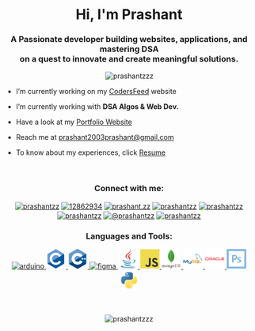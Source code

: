 <h1 align="center">Hi, I'm Prashant</h1>
<h3 align="center">A Passionate developer building websites, applications, and mastering DSA <br>on a quest to innovate and create meaningful solutions.</h3>

<img align="right" alt="prashantzzz" width="300" src="https://media.tenor.com/YZPnGuPeZv8AAAAd/coding.gif">

<!--
find gifs at: https://github.com/rudrabarad/Gifs

<p align="left"> <a href="https://github.com/ryo-ma/github-profile-trophy"><img src="https://github-profile-trophy.vercel.app/?username=prashantzzz" alt="prashantzzz" /></a> </p>
-->
<br>                                                                                                                                     

- I’m currently working on my [CodersFeed](https://github.com/prashantzzz/CodersFeed) website

- I’m currently working with **DSA Algos & Web Dev.**

- Have a look at my [Portfolio Website](https://prashantzzz.github.io/Portfolio/)

- Reach me at prashant2003prashant@gmail.com

- To know about my experiences, click [Resume](https://drive.google.com/file/d/1CGf542zIJs8QJQWWoZGuDwQo1FZ9XSQz/view?usp=sharing)
<br>
<h3 align="center">Connect with me:</h3>
<p align="center">
<a href="https://linkedin.com/in/prashantzz" target="blank"><img align="center" src="https://raw.githubusercontent.com/rahuldkjain/github-profile-readme-generator/master/src/images/icons/Social/linked-in-alt.svg" alt="prashantzz" height="30" width="40" /></a>
<a href="https://stackoverflow.com/users/12862934" target="blank"><img align="center" src="https://raw.githubusercontent.com/rahuldkjain/github-profile-readme-generator/master/src/images/icons/Social/stack-overflow.svg" alt="12862934" height="30" width="40" /></a>
<a href="https://instagram.com/prashant.zz" target="blank"><img align="center" src="https://raw.githubusercontent.com/rahuldkjain/github-profile-readme-generator/master/src/images/icons/Social/instagram.svg" alt="prashant.zz" height="30" width="40" /></a>
<a href="https://www.codechef.com/users/prashantzz" target="blank"><img align="center" src="https://i.pinimg.com/originals/c5/d9/fc/c5d9fc1e18bcf039f464c2ab6cfb3eb6.jpg" alt="prashantzz" height="30" width="30" /></a>
<a href="https://www.hackerrank.com/prashantzz" target="blank"><img align="center" src="https://cdn4.iconfinder.com/data/icons/logos-and-brands/512/160_Hackerrank_logo_logos-512.png" alt="prashantzz" height="30" width="30" /></a>
<a href="https://www.leetcode.com/prashantzz" target="blank"><img align="center" src="https://raw.githubusercontent.com/rahuldkjain/github-profile-readme-generator/master/src/images/icons/Social/leet-code.svg" alt="prashantzz" height="30" width="40" /></a>
<a href="https://www.hackerearth.com/@prashantzz" target="blank"><img align="center" src="https://images.g2crowd.com/uploads/product/image/large_detail/large_detail_d75668f3859c23c4befedf0bb0df0b0a/hackerearth-assessments.png" alt="@prashantzz" height="30" width="30" /></a>
<a href="https://auth.geeksforgeeks.org/user/prashantzz" target="blank"><img align="center" src="https://raw.githubusercontent.com/rahuldkjain/github-profile-readme-generator/master/src/images/icons/Social/geeks-for-geeks.svg" alt="prashantzz" height="30" width="40" /></a>
</p>

<h3 align="center">Languages and Tools:</h3>
<p align="center"> <a href="https://www.arduino.cc/" target="_blank" rel="noreferrer"> <img src="https://cdn.worldvectorlogo.com/logos/arduino-1.svg" alt="arduino" width="40" height="40"/> </a> <a href="https://www.cprogramming.com/" target="_blank" rel="noreferrer"> <img src="https://raw.githubusercontent.com/devicons/devicon/master/icons/c/c-original.svg" alt="c" width="40" height="40"/> </a> <a href="https://www.w3schools.com/cpp/" target="_blank" rel="noreferrer"> <img src="https://raw.githubusercontent.com/devicons/devicon/master/icons/cplusplus/cplusplus-original.svg" alt="cplusplus" width="40" height="40"/> </a> <a href="https://www.figma.com/" target="_blank" rel="noreferrer"> <img src="https://www.vectorlogo.zone/logos/figma/figma-icon.svg" alt="figma" width="40" height="40"/> </a> <a href="https://www.java.com" target="_blank" rel="noreferrer"> <img src="https://raw.githubusercontent.com/devicons/devicon/master/icons/java/java-original.svg" alt="java" width="40" height="40"/> </a> <a href="https://developer.mozilla.org/en-US/docs/Web/JavaScript" target="_blank" rel="noreferrer"> <img src="https://raw.githubusercontent.com/devicons/devicon/master/icons/javascript/javascript-original.svg" alt="javascript" width="40" height="40"/> </a> <a href="https://www.mongodb.com/" target="_blank" rel="noreferrer"> <img src="https://raw.githubusercontent.com/devicons/devicon/master/icons/mongodb/mongodb-original-wordmark.svg" alt="mongodb" width="40" height="40"/> </a> <a href="https://www.mysql.com/" target="_blank" rel="noreferrer"> <img src="https://raw.githubusercontent.com/devicons/devicon/master/icons/mysql/mysql-original-wordmark.svg" alt="mysql" width="40" height="40"/> </a> <a href="https://www.oracle.com/" target="_blank" rel="noreferrer"> <img src="https://raw.githubusercontent.com/devicons/devicon/master/icons/oracle/oracle-original.svg" alt="oracle" width="40" height="40"/> </a> <a href="https://www.photoshop.com/en" target="_blank" rel="noreferrer"> <img src="https://raw.githubusercontent.com/devicons/devicon/master/icons/photoshop/photoshop-line.svg" alt="photoshop" width="40" height="40"/> </a> <a href="https://www.python.org" target="_blank" rel="noreferrer"> <img src="https://raw.githubusercontent.com/devicons/devicon/master/icons/python/python-original.svg" alt="python" width="40" height="40"/> </a> </p>
<!--
<p><img align="left" src="https://github-readme-stats.vercel.app/api/top-langs?username=prashantzzz&show_icons=true&locale=en&layout=compact" alt="prashantzzz" /></p>       
<p>&nbsp;<img align="center" src="https://github-readme-stats.vercel.app/api?username=prashantzzz&show_icons=true&locale=en" alt="prashantzzz" /></p>
<p><img align="center" src="https://github-readme-streak-stats.herokuapp.com/?user=prashantzzz&" alt="prashantzzz" /></p>
-->
<br>
<p align="center"><img align="center" src="https://github-readme-streak-stats.herokuapp.com/?user=prashantzzz&" alt="prashantzzz" style="pointer-events: none;" /></p>
<br>




